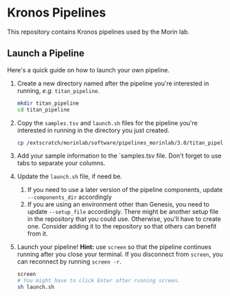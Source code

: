 # Kronos Pipelines

This repository contains Kronos pipelines used by the Morin lab. 

## Launch a Pipeline

Here's a quick guide on how to launch your own pipeline. 

1. Create a new directory named after the pipeline you're interested in running, _e.g._ `titan_pipeline`. 

	```bash
	mkdir titan_pipeline
	cd titan_pipeline
	```

2. Copy the `samples.tsv` and `launch.sh` files for the pipeline you're interested in running in the directory you just created. 
	
	```bash
	cp /extscratch/morinlab/software/pipelines_morinlab/3.0/titan_pipeline/{samples.tsv,launch.sh} .
	```
	
3. Add your sample information to the `samples.tsv file. Don't forget to use tabs to separate your columns.

4. Update the `launch.sh` file, if need be. 

	1. If you need to use a later version of the pipeline components, update `--components_dir` accordingly
	2. If you are using an environment other than Genesis, you need to update `--setup_file` accordingly. There might be another setup file in the repository that you could use. Otherwise, you'll have to create one. Consider adding it to the repository so that others can benefit from it. 

5. Launch your pipeline! **Hint:** use `screen` so that the pipeline continues running after you close your terminal. If you disconnect from `screen`, you can reconnect by running `screen -r`. 

	```bash
	screen
	# You might have to click Enter after running screen.
	sh launch.sh
	```
